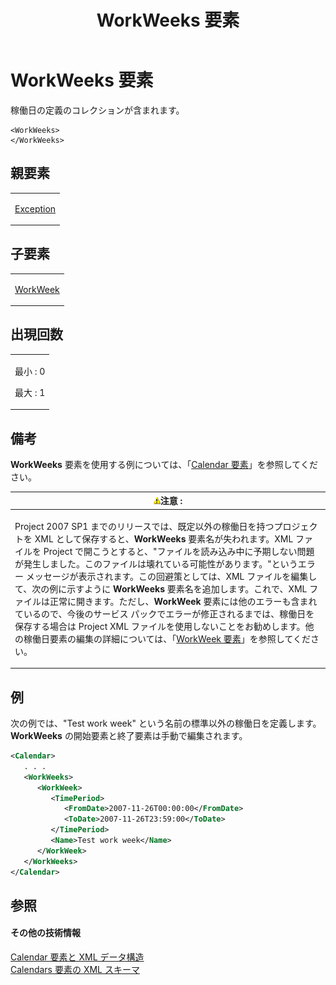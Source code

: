 ﻿---
title: WorkWeeks 要素
TOCTitle: WorkWeeks 要素
ms:assetid: 4be76fb8-eb91-4f77-8447-4e2153e0e3d9
ms:mtpsurl: https://msdn.microsoft.com/ja-jp/library/Bb968496(v=office.12)
ms:contentKeyID: 16736609
ms.date: 06/30/2008
mtps_version: v=office.12
dev_langs:
- xml
ms.translationtype: HT
---

# WorkWeeks 要素

稼働日の定義のコレクションが含まれます。

    <WorkWeeks>
    </WorkWeeks>

## 親要素

<table>
<colgroup>
<col style="width: 100%" />
</colgroup>
<tbody>
<tr class="odd">
<td><p><a href="exception-element.md">Exception</a></p></td>
</tr>
</tbody>
</table>


## 子要素


<table>
<colgroup>
<col style="width: 100%" />
</colgroup>
<tbody>
<tr class="odd">
<td><p><a href="workweek-element.md">WorkWeek</a></p></td>
</tr>
</tbody>
</table>


## 出現回数

<table>
<colgroup>
<col style="width: 100%" />
</colgroup>
<tbody>
<tr class="odd">
<td><p>最小 : 0</p>
<p>最大 : 1</p></td>
</tr>
</tbody>
</table>


## 備考

**WorkWeeks** 要素を使用する例については、「[Calendar 要素](calendar-element.md)」を参照してください。

<table>
<colgroup>
<col style="width: 100%" />
</colgroup>
<thead>
<tr class="header">
<th><img src="images/Bb968496.Caution(ja-jp,office.12).gif" alt="Caution note" class="note" />注意 :</th>
</tr>
</thead>
<tbody>
<tr class="odd">
<td><p>Project 2007 SP1 までのリリースでは、既定以外の稼働日を持つプロジェクトを XML として保存すると、<strong>WorkWeeks</strong> 要素名が失われます。XML ファイルを Project で開こうとすると、&quot;ファイルを読み込み中に予期しない問題が発生しました。このファイルは壊れている可能性があります。&quot;というエラー メッセージが表示されます。この回避策としては、XML ファイルを編集して、次の例に示すように <strong>WorkWeeks</strong> 要素名を追加します。これで、XML ファイルは正常に開きます。ただし、<strong>WorkWeek</strong> 要素には他のエラーも含まれているので、今後のサービス パックでエラーが修正されるまでは、稼働日を保存する場合は Project XML ファイルを使用しないことをお勧めします。他の稼働日要素の編集の詳細については、「<a href="workweek-element.md">WorkWeek 要素</a>」を参照してください。</p></td>
</tr>
</tbody>
</table>


## 例

次の例では、"Test work week" という名前の標準以外の稼働日を定義します。**WorkWeeks** の開始要素と終了要素は手動で編集されます。

``` xml
<Calendar>
   . . .
   <WorkWeeks>
      <WorkWeek>
         <TimePeriod>
            <FromDate>2007-11-26T00:00:00</FromDate>
            <ToDate>2007-11-26T23:59:00</ToDate>
         </TimePeriod>
         <Name>Test work week</Name>
      </WorkWeek>
   </WorkWeeks>
</Calendar>
```

## 参照

#### その他の技術情報

[Calendar 要素と XML データ構造](calendar-elements-and-xml-structure.md)  
[Calendars 要素の XML スキーマ](xml-schema-for-the-calendars-element.md)

